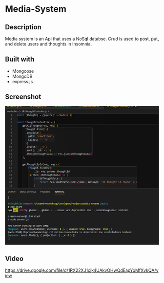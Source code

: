 # Media-System

## Description
Media system is an Api that uses a NoSql databse. Crud is used to post, put, and delete users and thoughts in Insomnia.

## Built with 
* Mongoose
* MongoDB
* express.js

## Screenshot
![alt text](images/Screenshot1.png)

## Video
https://drive.google.com/file/d/1RX22XJ1cjk4UAkvOHwQdEapYoMfXvkQA/view